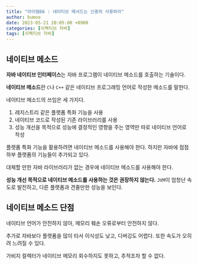 ```yaml
---
title: "아이템66 : 네이티브 메서드는 신중히 사용하라"
author: bumoo
date: 2023-05-21 20:05:00 +0900
categories: [이펙티브 자바]
tags: [이펙티브 자바]
---
```


## 네이티브 메소드

**자바 네이티브 인터페이스**는 자바 프로그램이 네이티브 메소드를 호출하는 기술이다.

**네이티브 메소드**란 `C`나 `C++` 같은 네이티브 프로그래밍 언어로 작성한 메소드를 말한다.

네이티브 메소드의 쓰임은 세 가지다.

1. 레지스트리 같은 플랫폼 특화 기능을 사용
2. 네이티브 코드로 작성된 기존 라이브러리를 사용
3. 성능 개선을 목적으로 성능에 결정적인 영향을 주는 영역만 따로 네이티브 언어로 작성


플랫폼 특화 기능을 활용하려면 네이티브 메소드를 사용해야 한다. 하지만 자바에 점점 하부 플랫폼의 기능들이 추가되고 있다.

대체할 만한 자바 라이브러리가 없는 경우에 네이티브 메소드를 사용해야 한다.

**성능 개선 목적으로 네이티브 메소드를 사용하는 것은 권장하지 않는다.** `JVM`이 엄청난 속도로 발전하고, 다른 플랫폼과 견줄만한 성능을 보인다.

## 네이티브 메소드 단점

네이티브 언어가 안전하지 않아, 메모리 훼손 오류로부터 안전하지 않다.

추가로 자바보다 플랫폼을 많이 타서 이식성도 낮고, 디버깅도 어렵다. 또한 속도가 오히려 느려질 수 있다.

가비지 컬렉터가 네이티브 메모리 회수하지도 못하고, 추적조차 할 수 없다.
